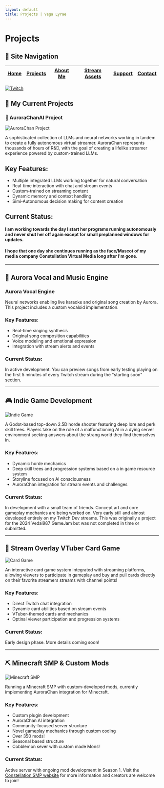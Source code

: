 ```yaml
---
layout: default
title: Projects | Vega Lyrae
---
```


# Projects

## 📑 Site Navigation

| [Home](README.md) | [Projects](projects.md) | [About Me](about.md) | [Stream Assets](stream-assets.md) | [Support](support.md) | [Contact](contact.md) |
|-------------------|-------------------------|----------------------|----------------------------------|------------------------|------------------------|

[![Twitch](https://img.shields.io/badge/Twitch-9146FF?style=for-the-badge&logo=twitch&logoColor=white)](https://twitch.tv/vegalyraebard)

## 🔭 My Current Projects

### 📡 AuroraChanAI Project

![AuroraChan Project](https://via.placeholder.com/800x400?text=AuroraChan+Project)

A sophisticated collection of LLMs and neural networks working in tandem to create a fully autonomous virtual streamer. AuroraChan represents thousands of hours of R&D, with the goal of creating a lifelike streamer experience powered by custom-trained LLMs.

## Key Features:
- Multiple integrated LLMs working together for natural conversation
- Real-time interaction with chat and stream events
- Custom-trained on streaming content
- Dynamic memory and context handling
- Simi-Autonomous decision making for content creation

## Current Status:

#### I am working towards the day I start her programs running autonomously and never shut her off again except for small preplanned windows for updates.
#### I hope that one day she continues running as the face/Mascot of my media company Constellation Virtual Media long after I'm gone.
---

## 🎵 Aurora Vocal and Music Engine

### Aurora Vocal Engine

Neural networks enabling live karaoke and original song creation by Aurora. This project includes a custom vocaloid implementation.

### Key Features:
- Real-time singing synthesis
- Original song composition capabilities
- Voice modeling and emotional expression
- Integration with stream alerts and events

### Current Status:
In active development. You can preview songs from early testing playing on the first 5 minutes of every Twitch stream during the "starting soon" section.

---

## 🎮 Indie Game Development

![Indie Game](https://via.placeholder.com/800x400?text=Indie+Game)

A Godot-based top-down 2.5D horde shooter featuring deep lore and perk skill trees. Players take on the role of a malfunctioning AI in a dying server environment seeking answers about the strang world they find themselves in.

### Key Features:
- Dynamic horde mechanics
- Deep skill trees and progression systems based on a in game resource system
- Storyline focused on AI consciousness
- AuroraChan integration for stream events and challenges

### Current Status:
In development with a small team of friends. Concept art and core gameplay mechanics are being worked on. Very early still and almost developed entirely on my Twitch Dev streams. This was originally a project for the 2024 Vedal987 GameJam but was not completed in time or submitted.

---

## 🎲 Stream Overlay VTuber Card Game

![Card Game](https://via.placeholder.com/800x400?text=Stream+Card+Game)

An interactive card game system integrated with streaming platforms, allowing viewers to participate in gameplay and buy and pull cards directly on their favorite streamers streams with channel points!

### Key Features:
- Direct Twitch chat integration
- Dynamic card abilities based on stream events
- VTuber-themed cards and mechanics
- Optinal viewer participation and progression systems

### Current Status:
Early design phase. More details coming soon!

---

## ⛏️ Minecraft SMP & Custom Mods

![Minecraft SMP](https://via.placeholder.com/800x400?text=Constellation+SMP)

Running a Minecraft SMP with custom-developed mods, currently implementing AuroraChan integration for Minecraft.

### Key Features:
- Custom plugin development
- AuroraChan AI integration
- Community-focused server structure
- Novel gameplay mechanics through custom coding
- Over 350 mods!
- Seasonal based structure
- Cobblemon sever with custom made Mons!

### Current Status:
Active server with ongoing mod development in Season 1. Visit the [Constellation SMP website](https://smp.constellationvirtualmedia.com/) for more information and creators are welcome to join!
